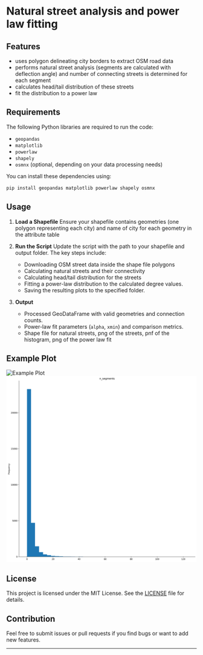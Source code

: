 # Natural street analysis and power law fitting 


## Features

- uses polygon delineating city borders to extract OSM road data
- performs natural street analysis (segments are calculated with deflection angle) and number of connecting streets is determined for each segment
- calculates head/tail distribution of these streets
- fit the distribution to a power law

## Requirements

The following Python libraries are required to run the code:

- `geopandas`
- `matplotlib`
- `powerlaw`
- `shapely`
- `osmnx` (optional, depending on your data processing needs)

You can install these dependencies using:

```bash
pip install geopandas matplotlib powerlaw shapely osmnx
```

## Usage

1. **Load a Shapefile**
   Ensure your shapefile contains geometries (one polygon representing each city) and name of city for each geometry in the attribute table

2. **Run the Script**
   Update the script with the path to your shapefile and output folder. The key steps include:

   - Downloading OSM street data inside the shape file polygons
   - Calculating natural streets and their connectivity
   - Calculating head/tail distribution for the streets
   - Fitting a power-law distribution to the calculated degree values.
   - Saving the resulting plots to the specified folder.

3. **Output**
   - Processed GeoDataFrame with valid geometries and connection counts.
   - Power-law fit parameters (`alpha`, `xmin`) and comparison metrics.
   - Shape file for natural streets, png of the streets, pnf of the histogram, png of the power law fit

## Example Plot

![Example Plot](figure_0.png)
![Example Plot](histogram_0.png)

## License

This project is licensed under the MIT License. See the [LICENSE](LICENSE) file for details.

## Contribution

Feel free to submit issues or pull requests if you find bugs or want to add new features.

---

